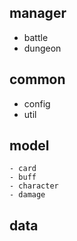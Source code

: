 ## manager
- battle
- dungeon


## common
- config
- util

## model
    - card
    - buff
    - character
    - damage


## data
